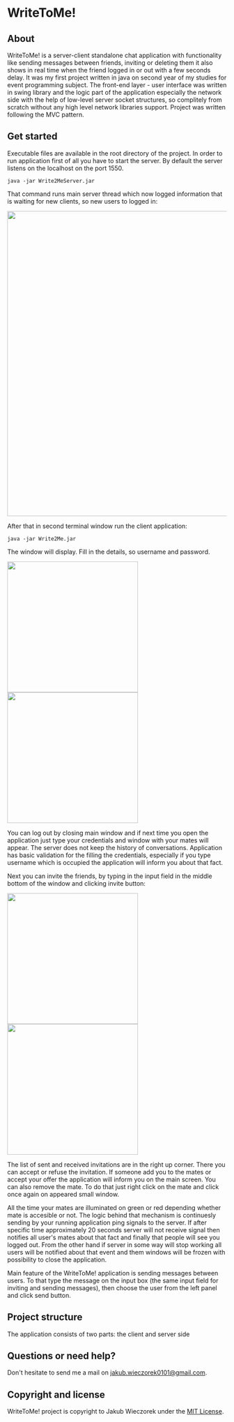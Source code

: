 # WriteToMe!

## About
WriteToMe! is a server-client standalone chat application with functionality like sending messages between friends, inviting or deleting them it also shows in real time when the friend logged in or out with a few seconds delay. It was my first project written in java on second year of my studies for event programming subject. The front-end layer - user interface was written in swing library and the logic part of the application especially the network side with the help of low-level server socket structures, so complitely from scratch without any high level network libraries support. Project was written following the MVC pattern.

## Get started
Executable files are available in the root directory of the project. In order to run application first of all you have to start the server. By default the server listens on the localhost on the port 1550.
```
java -jar Write2MeServer.jar
```
That command runs main server thread which now logged information that is waiting for new clients, so new users to logged in:

<img src="https://raw.githubusercontent.com/wiki/jakubwieczorek/WriteToMe/1.png" width="700" />

After that in second terminal window run the client application:
```
java -jar Write2Me.jar
```
The window will display. Fill in the details, so username and password. 
<p>
  <img src="https://raw.githubusercontent.com/wiki/jakubwieczorek/WriteToMe/2.png" width="300" />
  <img src="https://raw.githubusercontent.com/wiki/jakubwieczorek/WriteToMe/3.png" width="300" />
</p>
You can log out by closing main window and if next time you open the application just type your credentials and window with your mates will appear. The server does not keep the history of conversations. Application has basic validation for the filling the credentials, especially if you type username which is occupied the application will inform you about that fact. 

Next you can invite the friends, by typing in the input field in the middle bottom of the window and clicking invite button:
<p>
  <img src="https://raw.githubusercontent.com/wiki/jakubwieczorek/WriteToMe/4.png" width="300" />
  <img src="https://raw.githubusercontent.com/wiki/jakubwieczorek/WriteToMe/5.png" width="300" />
</p>
The list of sent and received invitations are in the right up corner. There you can accept or refuse the invitation. If someone add you to the mates or accept your offer the application will inform you on the main screen. You can also remove the mate. To do that just right click on the mate and click once again on appeared small window. 

All the time your mates are illuminated on green or red depending whether mate is accesible or not. The logic behind that mechanism is continuesly sending by your running application ping signals to the server. If after specific time approximately 20 seconds server will not receive signal then notifies all user's mates about that fact and finally that people will see you logged out. From the other hand if server in some way will stop working all users will be notified about that event and them windows will be frozen with possibility to close the application. 

Main feature of the WriteToMe! application is sending messages between users. To that type the message on the input box (the same input field for inviting and sending messages), then choose the user from the left panel and click send button.


## Project structure
The application consists of two parts: the client and server side

## Questions or need help?
Don't hesitate to send me a mail on jakub.wieczorek0101@gmail.com.

## Copyright and license
WriteToMe! project is copyright to Jakub Wieczorek under the [MIT License](https://opensource.org/licenses/MIT).

[wiki]: https://github.com/jakubwieczorek/WriteToMe/wiki
